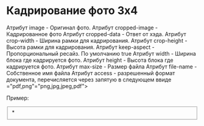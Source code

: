 Кадрирование фото 3x4
=======================

Атрибут image - Оригинал фото.
Атрибут cropped-image - Кадрированное фото
Атрибут cropped-data - Ответ от хэда.
Атрибут crop-width - Ширина рамки для кадрирования.
Атрибут crop-height - Высота рамки для кадрирования.
Атрибут keep-aspect - Пропорциональный ресайз. По умолчанию true
Атрибут width - Ширина блока где кадрируется фото.
Атрибут height - Высота блока где кадрируется фото.
Атрибут max-size - Размер файла
Атрибут file-name - Собственное имя файла
Атрибут access - разрешенный формат документа, перечисляется через запятую в следующем ввиде ="pdf,png"="png,jpg,jpeg,pdf">

Пример: 

<fieldset class="fieldset-struct">
    <label class="label-type fw-b"><span>*</span><div ng-bind="'путь' | translate"></div>  </label>
    <image-cropper
          image="items.myImage"
          cropped-image="items.myCroppedImage"
          cropped-data="items.result"
          crop-width="37.79527559055*3"
          crop-height="37.79527559055*4"
          keep-aspect="true"
          width="500"
          height="300"
          max-size="5"
          file-name="face"
          access="png,jpg,jpeg,pdf">
    </image-cropper>
</fieldset>